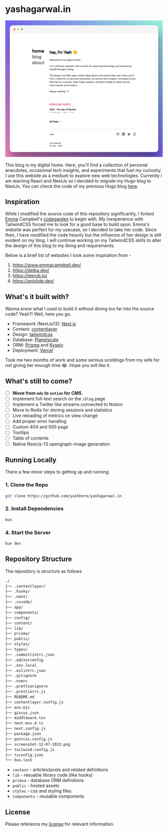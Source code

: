 # yashagarwal.in

![Site Screenshot](screenshot-12-07-2023.png)

This blog is my digital home. Here, you'll find a collection of personal anecdotes, occasional tech insights, and experiments that fuel my curiosity.
I use this website as a medium to explore new web technologies. Currently I am learning React and NextJs so I decided to migrate my Hugo blog to NextJs. You can check the code of my previous Hugo blog [here](https://github.com/yashhere/tufte.yashagarwal.in).

## Inspiration

While I modified the source code of this repository significantly, I forked [Emma](https://www.emmacampbell.dev/) Campbell's [codegarden](https://github.com/emma-campbell/codegarden) to begin with. My inexperience with TailwindCSS forced me to look for a good base to build upon. Emma's website was perfect for my usecase, so I decided to take her code. Since then, I have modified the code heavily but the influence of her design is still evident on my blog. I will continue working on my TailwindCSS skills to alter the design of this blog to my liking and requirements.

Below is a brief list of websites I took some inspiration from -

1. <https://www.emmacampbell.dev/>
2. <https://delba.dev/>
3. <https://leerob.io/>
4. <https://anishde.dev/>

## What's it built with?

Wanna know what I used to build it without diving too far into the source code? Yeah?! Well, here you go.

- Framework (NextJs13): [Next.js](https://nextjs.org)
- Content: [contentlayer](https://www.contentlayer.dev)
- Design: [tailwindcss](https://tailwindcss.com)
- Database: [Planetscale](https://planetscale.com)
- ORM: [Prisma](https://www.prisma.io/) and [Kysely](https://github.com/kysely-org/kysely)
- Deployment: [Vercel](https://vercel.com/)

Took me two months of work and some serious scoldings from my wife for not giving her enough time 😂. Hope you will like it.

## What's still to come?

- [ ] **Move from `mdx` to `notion` for CMS.**
- [ ] Implement full-text search on the `/blog` page
- [ ] Implement a Twitter like streams connected to Notion
- [ ] Move to Redis for storing sessions and statistics
- [ ] Live reloading of metrics on view change
- [ ] Add proper error handling
- [ ] Custom 404 and 500 page
- [ ] Tooltips
- [ ] Table of contents
- [ ] Native NextJs-13 opengraph-image generation

## Running Locally

There a few minor steps to getting up and running.

### 1. Clone the Repo

```sh
git clone https://github.com/yashhere/yashagarwal.in
```

### 2. Install Dependencies

```sh
bun
```

<!-- ### 3. Setting up the Database -->

### 4. Start the Server

```sh
bun dev
```

## Repository Structure

The repository is structure as follows

```bash
./
├── .contentlayer/
├── .husky/
├── .next/
├── .vscode/
├── app/
├── components/
├── config/
├── content/
├── lib/
├── prisma/
├── public/
├── styles/
├── types/
├── .commitlintrc.json
├── .editorconfig
├── .env.local
├── .eslintrc.json
├── .gitignore
├── .nvmrc
├── .prettierignore
├── .prettierrc.js
├── README.md
├── contentlayer.config.js
├── env.mjs
├── giscus.json
├── middleware.tsx
├── next-env.d.ts
├── next.config.js
├── package.json
├── postcss.config.js
├── screenshot-12-07-2023.png
├── tailwind.config.js
├── tsconfig.json
└── bun.lock
```

- `content` - articles/posts and related definitions
- `lib` - resuable library code (like hooks)
- `primsa` - database ORM definitions
- `public` - hosted assets
- `styles` - css and styling files
- `components` - reusable components

## License

Please reference my [license](./LICENSE.md) for relevant information.

